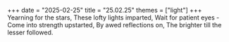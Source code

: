 +++
date = "2025-02-25"
title = "25.02.25"
themes = ["light"]
+++
Yearning for the stars,
These lofty lights imparted,
Wait for patient eyes -
Come into strength upstarted,
By awed reflections on,
The brighter till the lesser followed.
